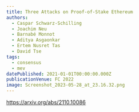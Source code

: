 ```yaml
---
title: Three Attacks on Proof-of-Stake Ethereum
authors:
  - Caspar Schwarz-Schilling
  - Joachim Neu
  - Barnabé Monnot
  - Aditya Asgaonkar
  - Ertem Nusret Tas
  - David Tse
tags:
  - consensus
  - mev
datePublished: 2021-01-01T00:00:00.000Z
publicationVenue: FC 2022
image: Screenshot_2023-05-28_at_23.16.32.png
---
```


<https://arxiv.org/abs/2110.10086>
